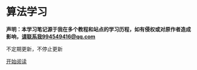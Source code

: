 # 算法学习

**声明：本学习笔记源于我在多个教程和站点的学习历程，如有侵权或对原作者造成影响，请联系我994549416@qq.com**

不定期更新，不停止更新

[开始阅读](Preface.md)

